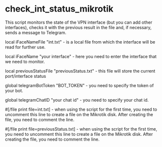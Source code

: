 # check_int_status_mikrotik

This script monitors the state of the VPN interface (but you can add other interfaces), checks it with the previous result in the file and, if necessary, sends a message to Telegram.




local iFaceNameFile "int.txt"  - is a local file from which the interface will be read for further use. 

local iFaceName "your interface" - here you need to enter the interface that we need to monitor.

local previousStatusFile "previousStatus.txt" - this file will store the current port/interface status

global telegramBotToken "BOT_TOKEN" - you need to specify the token of your bot.

global telegramChatID "your chat id" - you need to specify your chat id.



#[/file print file=int.txt] - when using the script for the first time, you need to uncomment this line to create a file on the Mikrotik disk. After creating the file, you need to comment the line.

#[/file print file=previousStatus.txt] - when using the script for the first time, you need to uncomment this line to create a file on the Mikrotik disk. After creating the file, you need to comment the line.
